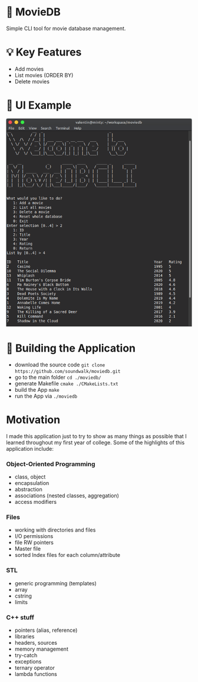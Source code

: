 # :movie_camera: MovieDB
Simple CLI tool for movie database management.

# :bulb: Key Features
- Add movies
- List movies (ORDER BY)
- Delete movies

# :art: UI Example
![Listing movies](./img/list-movies.png)

# :hammer: Building the Application
+ download the source code `git clone https://github.com/soundwalk/moviedb.git`
+ go to the main folder `cd ./moviedb/`
+ generate Makefile `cmake ./CMakeLists.txt`
+ build the App `make`
+ run the App via `./moviedb`

# Motivation
I made this application just to try to show as many things as possible that I learned throughout my first year of college. Some of the highlights of this application include:
### Object-Oriented Programming
+ class, object
+ encapsulation
+ abstraction
+ associations (nested classes, aggregation)
+ access modifiers
### Files
+ working with directories and files
+ I/O permissions
+ file RW pointers
+ Master file
+ sorted Index files for each column/attribute
### STL
+ generic programming (templates)
+ array
+ cstring
+ limits
### C++ stuff
+ pointers (alias, reference)
+ libraries
+ headers, sources
+ memory management
+ try-catch
+ exceptions
+ ternary operator
+ lambda functions
